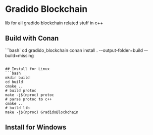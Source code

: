 # Gradido Blockchain
lib for all gradido blockchain related stuff in c++

## Build with Conan
```bash`
cd gradido_blockchain
conan install . --output-folder=build --build=missing
```

## Install for Linux
```bash
mkdir build
cd build
cmake ..
# build protoc 
make -j$(nproc) protoc
# parse protoc to c++
cmake ..
# build lib
make -j$(nproc) GradidoBlockchain
```
## Install for Windows